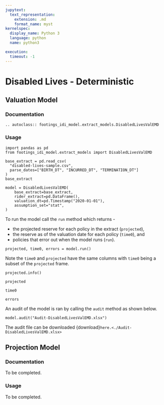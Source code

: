 ```yaml
---
jupytext:
  text_representation:
    extension: .md
    format_name: myst
kernelspec:
  display_name: Python 3
  language: python
  name: python3

execution:
  timeout: -1
---
```



# Disabled Lives - Deterministic

## Valuation Model
### Documentation

```{eval-rst}
.. autoclass:: footings_idi_model.extract_models.DisabledLivesValEMD
```

### Usage

```{code-cell} ipython3
import pandas as pd
from footings_idi_model.extract_models import DisabledLivesValEMD
```

```{code-cell} ipython3
base_extract = pd.read_csv(
  "disabled-lives-sample.csv",
  parse_dates=["BIRTH_DT", "INCURRED_DT", "TERMINATION_DT"]
)
base_extract
```

```{code-cell} ipython3
model = DisabledLivesValEMD(
    base_extract=base_extract,
    rider_extract=pd.DataFrame(),
    valuation_dt=pd.Timestamp("2020-01-01"),
    assumption_set="stat",
)
```

To run the model call the `run` method which returns -

- the projected reserve for each policy in the extract (`projected`),
- the reserve as of the valuation date for each policy (`time0`), and
- policies that error out when the model runs (`run`).

```{code-cell} ipython3
projected, time0, errors = model.run()
```

Note the `time0` and `projected` have the same columns with `time0` being a subset of the `projected` frame.

```{code-cell} ipython3
projected.info()
```

```{code-cell} ipython3
projected
```

```{code-cell} ipython3
time0
```

```{code-cell} ipython3
errors
```

An audit of the model is ran by calling the `audit` method as shown below.

```{code-cell} ipython3
model.audit("Audit-DisabledLivesValEMD.xlsx")
```

The audit file can be downloaded {download}`here.<./Audit-DisabledLivesValEMD.xlsx>`

## Projection Model

### Documentation

To be completed.

### Usage

To be completed.

